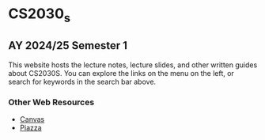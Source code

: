# CS2030<sub>s</sub>
## AY 2024/25 Semester 1

This website hosts the lecture notes, lecture slides, and other written guides about CS2030S.
You can explore the links on the menu on the left, or search for keywords in the search bar above.

### Other Web Resources
- [Canvas](https://canvas.nus.edu.sg/courses/62270)
- [Piazza](https://piazza.com/class/ll80a6ikns03ev/)